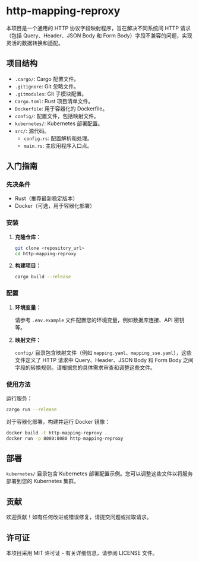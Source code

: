 # http-mapping-reproxy

本项目是一个通用的 HTTP 协议字段映射程序，旨在解决不同系统间 HTTP 请求（包括 Query、Header、JSON Body 和 Form Body）字段不兼容的问题，实现灵活的数据转换和适配。

## 项目结构

- `.cargo/`: Cargo 配置文件。
- `.gitignore`: Git 忽略文件。
- `.gitmodules`: Git 子模块配置。
- `Cargo.toml`: Rust 项目清单文件。
- `Dockerfile`: 用于容器化的 Dockerfile。
- `config/`: 配置文件，包括映射文件。
- `kubernetes/`: Kubernetes 部署配置。
- `src/`: 源代码。
  - `config.rs`: 配置解析和处理。
  - `main.rs`: 主应用程序入口点。

## 入门指南

### 先决条件

- Rust（推荐最新稳定版本）
- Docker（可选，用于容器化部署）

### 安装

1. **克隆仓库：**

   ```bash
   git clone <repository_url>
   cd http-mapping-reproxy
   ```

2. **构建项目：**

   ```bash
   cargo build --release
   ```

### 配置

1. **环境变量：**

   请参考 `.env.example` 文件配置您的环境变量，例如数据库连接、API 密钥等。

2. **映射文件：**

   `config/` 目录包含映射文件（例如 `mapping.yaml`、`mapping_sse.yaml`），这些文件定义了 HTTP 请求中 Query、Header、JSON Body 和 Form Body 之间字段的转换规则。请根据您的具体需求审查和调整这些文件。

### 使用方法

运行服务：

```bash
cargo run --release
```

对于容器化部署，构建并运行 Docker 镜像：

```bash
docker build -t http-mapping-reproxy .
docker run -p 8080:8080 http-mapping-reproxy
```

## 部署

`kubernetes/` 目录包含 Kubernetes 部署配置示例。您可以调整这些文件以将服务部署到您的 Kubernetes 集群。

## 贡献

欢迎贡献！如有任何改进或错误修复，请提交问题或拉取请求。

## 许可证

本项目采用 MIT 许可证 - 有关详细信息，请参阅 LICENSE 文件。